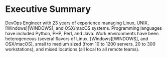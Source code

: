 # Executive Summary

DevOps Engineer with 23 years of experience managing Linux, UNIX, [Windows][WINDOWS], and OSX/macOS systems. Programming languages have included Python, PHP, Perl, and Java. Work environments have been heterogeneous (several flavors of Linux, [Windows][WINDOWS], and OSX/macOS), small to medium sized (from 10 to 1200 servers, 20 to 300 workstations), and mixed locations (all local to all remote teams). 
